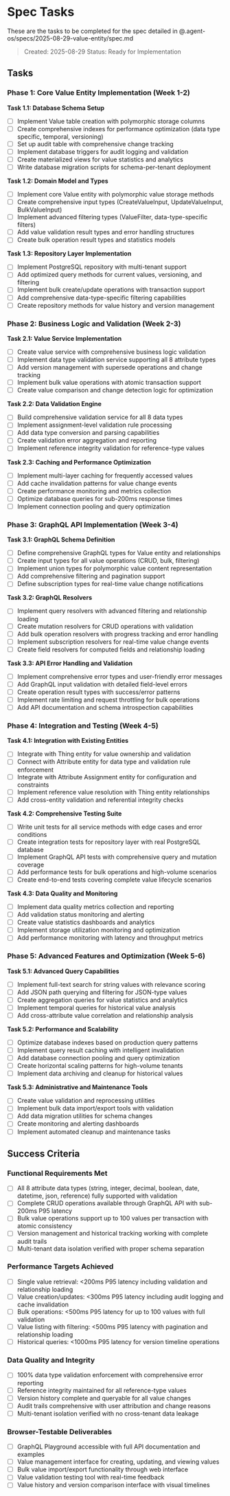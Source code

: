 # Spec Tasks

These are the tasks to be completed for the spec detailed in @.agent-os/specs/2025-08-29-value-entity/spec.md

> Created: 2025-08-29
> Status: Ready for Implementation

## Tasks

### Phase 1: Core Value Entity Implementation (Week 1-2)

**Task 1.1: Database Schema Setup**
- [ ] Implement Value table creation with polymorphic storage columns
- [ ] Create comprehensive indexes for performance optimization (data type specific, temporal, versioning)
- [ ] Set up audit table with comprehensive change tracking
- [ ] Implement database triggers for audit logging and validation
- [ ] Create materialized views for value statistics and analytics
- [ ] Write database migration scripts for schema-per-tenant deployment

**Task 1.2: Domain Model and Types**
- [ ] Implement core Value entity with polymorphic value storage methods
- [ ] Create comprehensive input types (CreateValueInput, UpdateValueInput, BulkValueInput)
- [ ] Implement advanced filtering types (ValueFilter, data-type-specific filters)
- [ ] Add value validation result types and error handling structures
- [ ] Create bulk operation result types and statistics models

**Task 1.3: Repository Layer Implementation**
- [ ] Implement PostgreSQL repository with multi-tenant support
- [ ] Add optimized query methods for current values, versioning, and filtering
- [ ] Implement bulk create/update operations with transaction support
- [ ] Add comprehensive data-type-specific filtering capabilities
- [ ] Create repository methods for value history and version management

### Phase 2: Business Logic and Validation (Week 2-3)

**Task 2.1: Value Service Implementation**
- [ ] Create value service with comprehensive business logic validation
- [ ] Implement data type validation service supporting all 8 attribute types
- [ ] Add version management with supersede operations and change tracking
- [ ] Implement bulk value operations with atomic transaction support
- [ ] Create value comparison and change detection logic for optimization

**Task 2.2: Data Validation Engine**
- [ ] Build comprehensive validation service for all 8 data types
- [ ] Implement assignment-level validation rule processing
- [ ] Add data type conversion and parsing capabilities
- [ ] Create validation error aggregation and reporting
- [ ] Implement reference integrity validation for reference-type values

**Task 2.3: Caching and Performance Optimization**
- [ ] Implement multi-layer caching for frequently accessed values
- [ ] Add cache invalidation patterns for value change events
- [ ] Create performance monitoring and metrics collection
- [ ] Optimize database queries for sub-200ms response times
- [ ] Implement connection pooling and query optimization

### Phase 3: GraphQL API Implementation (Week 3-4)

**Task 3.1: GraphQL Schema Definition**
- [ ] Define comprehensive GraphQL types for Value entity and relationships
- [ ] Create input types for all value operations (CRUD, bulk, filtering)
- [ ] Implement union types for polymorphic value content representation
- [ ] Add comprehensive filtering and pagination support
- [ ] Define subscription types for real-time value change notifications

**Task 3.2: GraphQL Resolvers**
- [ ] Implement query resolvers with advanced filtering and relationship loading
- [ ] Create mutation resolvers for CRUD operations with validation
- [ ] Add bulk operation resolvers with progress tracking and error handling
- [ ] Implement subscription resolvers for real-time value change events
- [ ] Create field resolvers for computed fields and relationship loading

**Task 3.3: API Error Handling and Validation**
- [ ] Implement comprehensive error types and user-friendly error messages
- [ ] Add GraphQL input validation with detailed field-level errors
- [ ] Create operation result types with success/error patterns
- [ ] Implement rate limiting and request throttling for bulk operations
- [ ] Add API documentation and schema introspection capabilities

### Phase 4: Integration and Testing (Week 4-5)

**Task 4.1: Integration with Existing Entities**
- [ ] Integrate with Thing entity for value ownership and validation
- [ ] Connect with Attribute entity for data type and validation rule enforcement
- [ ] Integrate with Attribute Assignment entity for configuration and constraints
- [ ] Implement reference value resolution with Thing entity relationships
- [ ] Add cross-entity validation and referential integrity checks

**Task 4.2: Comprehensive Testing Suite**
- [ ] Write unit tests for all service methods with edge cases and error conditions
- [ ] Create integration tests for repository layer with real PostgreSQL database
- [ ] Implement GraphQL API tests with comprehensive query and mutation coverage
- [ ] Add performance tests for bulk operations and high-volume scenarios
- [ ] Create end-to-end tests covering complete value lifecycle scenarios

**Task 4.3: Data Quality and Monitoring**
- [ ] Implement data quality metrics collection and reporting
- [ ] Add validation status monitoring and alerting
- [ ] Create value statistics dashboards and analytics
- [ ] Implement storage utilization monitoring and optimization
- [ ] Add performance monitoring with latency and throughput metrics

### Phase 5: Advanced Features and Optimization (Week 5-6)

**Task 5.1: Advanced Query Capabilities**
- [ ] Implement full-text search for string values with relevance scoring
- [ ] Add JSON path querying and filtering for JSON-type values
- [ ] Create aggregation queries for value statistics and analytics
- [ ] Implement temporal queries for historical value analysis
- [ ] Add cross-attribute value correlation and relationship analysis

**Task 5.2: Performance and Scalability**
- [ ] Optimize database indexes based on production query patterns
- [ ] Implement query result caching with intelligent invalidation
- [ ] Add database connection pooling and query optimization
- [ ] Create horizontal scaling patterns for high-volume tenants
- [ ] Implement data archiving and cleanup for historical values

**Task 5.3: Administrative and Maintenance Tools**
- [ ] Create value validation and reprocessing utilities
- [ ] Implement bulk data import/export tools with validation
- [ ] Add data migration utilities for schema changes
- [ ] Create monitoring and alerting dashboards
- [ ] Implement automated cleanup and maintenance tasks

## Success Criteria

### Functional Requirements Met
- [ ] All 8 attribute data types (string, integer, decimal, boolean, date, datetime, json, reference) fully supported with validation
- [ ] Complete CRUD operations available through GraphQL API with sub-200ms P95 latency
- [ ] Bulk value operations support up to 100 values per transaction with atomic consistency
- [ ] Version management and historical tracking working with complete audit trails
- [ ] Multi-tenant data isolation verified with proper schema separation

### Performance Targets Achieved
- [ ] Single value retrieval: <200ms P95 latency including validation and relationship loading
- [ ] Value creation/updates: <300ms P95 latency including audit logging and cache invalidation
- [ ] Bulk operations: <500ms P95 latency for up to 100 values with full validation
- [ ] Value listing with filtering: <500ms P95 latency with pagination and relationship loading
- [ ] Historical queries: <1000ms P95 latency for version timeline operations

### Data Quality and Integrity
- [ ] 100% data type validation enforcement with comprehensive error reporting
- [ ] Reference integrity maintained for all reference-type values
- [ ] Version history complete and queryable for all value changes
- [ ] Audit trails comprehensive with user attribution and change reasons
- [ ] Multi-tenant isolation verified with no cross-tenant data leakage

### Browser-Testable Deliverables
- [ ] GraphQL Playground accessible with full API documentation and examples
- [ ] Value management interface for creating, updating, and viewing values
- [ ] Bulk value import/export functionality through web interface
- [ ] Value validation testing tool with real-time feedback
- [ ] Value history and version comparison interface with visual timelines